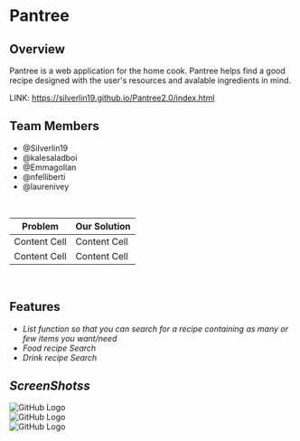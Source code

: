 # Pantree

## Overview

Pantree is a web application for the home cook. Pantree helps find a good recipe designed with the user's resources and avalable ingredients in mind.

LINK: https://silverlin19.github.io/Pantree2.0/index.html

## Team Members

- @Silverlin19
- @kalesaladboi
- @Emmagollan
- @nfelliberti
- @laurenivey

<br/>

| Problem      | Our Solution |
| ------------ | ------------ |
| Content Cell | Content Cell |
| Content Cell | Content Cell |

<br/>

## Features

- _List function so that you can search for a recipe containing as many or few items you want/need_
- _Food recipe Search_
- _Drink recipe Search_

## _ScreenShotss_

![GitHub Logo](./images/)
<br/>
![GitHub Logo](/images/logo.png)
<br/>
![GitHub Logo](/images/logo.png)
<br/>
